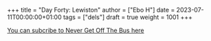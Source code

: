 +++
title = "Day Forty: Lewiston"
author = ["Ebo H"]
date = 2023-07-11T00:00:00+01:00
tags = ["dels"]
draft = true
weight = 1001
+++

[You can subcribe to Never Get Off The Bus here](https://never-get-off-the-bus.ghost.io/#/portal/)
